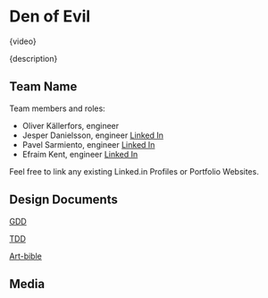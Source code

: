 # Den of Evil

{video}

{description}

## Team Name

Team members and roles:
* Oliver Källerfors, engineer
* Jesper Danielsson, engineer [Linked In](https://www.linkedin.com/in/jesper-danielsson-9b7048159/)
* Pavel Sarmiento, engineer [Linked In](https://www.linkedin.com/in/pavel-sarmiento-5483661a3/)
* Efraim Kent, engineer [Linked In](https://www.linkedin.com/in/efraim-kent-01b8a33b/)


Feel free to link any existing Linked.in Profiles or Portfolio Websites.

## Design Documents

[GDD](https://docs.google.com/document/d/103UANcyFQGBr5ccG3n7Q8oSQjugDNR5p6Y5rvAKcghM/edit#heading=h.ctqszdyarbr8)

[TDD](https://docs.google.com/document/d/1kh5b8bSrGSGtGyzON_KlcZHEp64tDw4bJCZlrvl4Ckc/edit#heading=h.alh9xc4npudt)

[Art-bible]()

## Media
